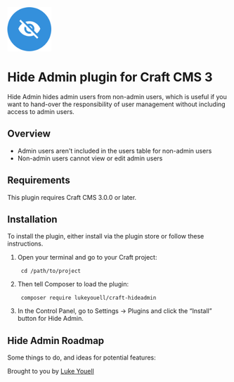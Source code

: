 <img src="src/icon.svg" alt="icon" width="100" height="100">

# Hide Admin plugin for Craft CMS 3

Hide Admin hides admin users from non-admin users, which is useful if you want to hand-over the responsibility of user management without including access to admin users.

## Overview

- Admin users aren't included in the users table for non-admin users
- Non-admin users cannot view or edit admin users

## Requirements

This plugin requires Craft CMS 3.0.0 or later.

## Installation

To install the plugin, either install via the plugin store or follow these instructions.

1. Open your terminal and go to your Craft project:

        cd /path/to/project

2. Then tell Composer to load the plugin:

        composer require lukeyouell/craft-hideadmin

3. In the Control Panel, go to Settings → Plugins and click the “Install” button for Hide Admin.

## Hide Admin Roadmap

Some things to do, and ideas for potential features:

Brought to you by [Luke Youell](https://github.com/lukeyouell)
